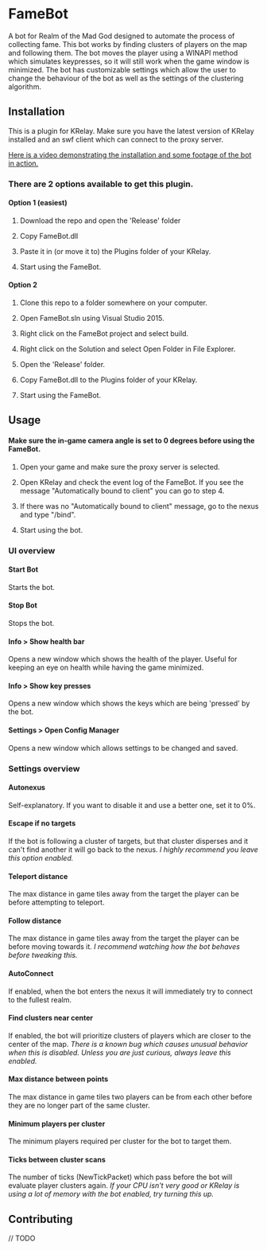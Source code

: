 # FameBot
A bot for Realm of the Mad God designed to automate the process of collecting fame. This bot works by finding clusters of players on the map and following them. The bot moves the player using a WINAPI method which simulates keypresses, so it will still work when the game window is minimized. The bot has customizable settings which allow the user to change the behaviour of the bot as well as the settings of the clustering algorithm.

## Installation
This is a plugin for KRelay. Make sure you have the latest version of KRelay installed and an swf client which can connect to the proxy server.

[Here is a video demonstrating the installation and some footage of the bot in action.](http://www.youtube.com/watch?v=https://youtu.be/xYY3iSDlibw)

### There are 2 options available to get this plugin.
#### Option 1 (easiest)
1. Download the repo and open the 'Release' folder

2. Copy FameBot.dll

3. Paste it in (or move it to) the Plugins folder of your KRelay.

4. Start using the FameBot.

#### Option 2
1. Clone this repo to a folder somewhere on your computer.

2. Open FameBot.sln using Visual Studio 2015.

3. Right click on the FameBot project and select build.

4. Right click on the Solution and select Open Folder in File Explorer.

5. Open the 'Release' folder.

6. Copy FameBot.dll to the Plugins folder of your KRelay.

7. Start using the FameBot.

## Usage
#### Make sure the in-game camera angle is set to 0 degrees before using the FameBot.
1. Open your game and make sure the proxy server is selected.

2. Open KRelay and check the event log of the FameBot. If you see the message "Automatically bound to client" you can go to step 4.

3. If there was no "Automatically bound to client" message, go to the nexus and type "/bind".

4. Start using the bot.

### UI overview
#### Start Bot
Starts the bot.

#### Stop Bot
Stops the bot.

#### Info > Show health bar
Opens a new window which shows the health of the player. Useful for keeping an eye on health while having the game minimized.

#### Info > Show key presses
Opens a new window which shows the keys which are being 'pressed' by the bot.

#### Settings > Open Config Manager
Opens a new window which allows settings to be changed and saved.

### Settings overview
#### Autonexus
Self-explanatory. If you want to disable it and use a better one, set it to 0%.

#### Escape if no targets
If the bot is following a cluster of targets, but that cluster disperses and it can't find another it will go back to the nexus. *I highly recommend you leave this option enabled.*

#### Teleport distance
The max distance in game tiles away from the target the player can be before attempting to teleport.

#### Follow distance
The max distance in game tiles away from the target the player can be before moving towards it. *I recommend watching how the bot behaves before tweaking this.*

#### AutoConnect
If enabled, when the bot enters the nexus it will immediately try to connect to the fullest realm.

#### Find clusters near center
If enabled, the bot will prioritize clusters of players which are closer to the center of the map. *There is a known bug which causes unusual behavior when this is disabled. Unless you are just curious, always leave this enabled.*

#### Max distance between points
The max distance in game tiles two players can be from each other before they are no longer part of the same cluster.

#### Minimum players per cluster
The minimum players required per cluster for the bot to target them.

#### Ticks between cluster scans
The number of ticks (NewTickPacket) which pass before the bot will evaluate player clusters again. *If your CPU isn't very good or KRelay is using a lot of memory with the bot enabled, try turning this up.*

## Contributing
// TODO
